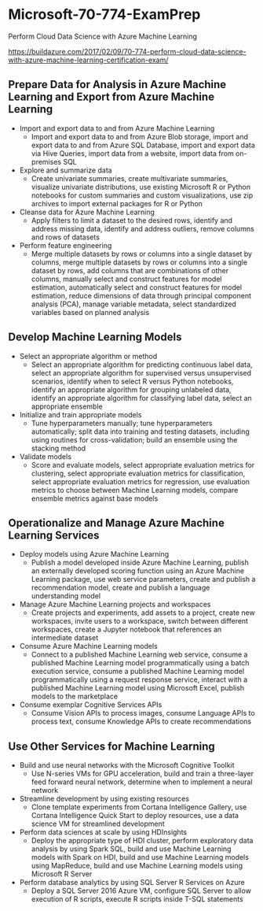 # Microsoft-70-774-ExamPrep
Perform Cloud Data Science with Azure Machine Learning

https://buildazure.com/2017/02/09/70-774-perform-cloud-data-science-with-azure-machine-learning-certification-exam/

## Prepare Data for Analysis in Azure Machine Learning and Export from Azure Machine Learning
  + Import and export data to and from Azure Machine Learning
    + Import and export data to and from Azure Blob storage, import and export data to and from Azure SQL Database, import and export data via Hive Queries, import data from a website, import data from on-premises SQL
  + Explore and summarize data
    + Create univariate summaries, create multivariate summaries, visualize univariate distributions, use existing Microsoft R or Python notebooks for custom summaries and custom visualizations, use zip archives to import external packages for R or Python
  + Cleanse data for Azure Machine Learning
    + Apply filters to limit a dataset to the desired rows, identify and address missing data, identify and address outliers, remove columns and rows of datasets
  + Perform feature engineering
    + Merge multiple datasets by rows or columns into a single dataset by columns, merge multiple datasets by rows or columns into a single dataset by rows, add columns that are combinations of other columns, manually select and construct features for model estimation, automatically select and construct features for model estimation, reduce dimensions of data through principal component analysis (PCA), manage variable metadata, select standardized variables based on planned analysis
    
## Develop Machine Learning Models
  + Select an appropriate algorithm or method
    + Select an appropriate algorithm for predicting continuous label data, select an appropriate algorithm for supervised versus unsupervised scenarios, identify when to select R versus Python notebooks, identify an appropriate algorithm for grouping unlabeled data, identify an appropriate algorithm for classifying label data, select an appropriate ensemble
  + Initialize and train appropriate models
    + Tune hyperparameters manually; tune hyperparameters automatically; split data into training and testing datasets, including using routines for cross-validation; build an ensemble using the stacking method
  + Validate models
    + Score and evaluate models, select appropriate evaluation metrics for clustering, select appropriate evaluation metrics for classification, select appropriate evaluation metrics for regression, use evaluation metrics to choose between Machine Learning models, compare ensemble metrics against base models

## Operationalize and Manage Azure Machine Learning Services
  + Deploy models using Azure Machine Learning
    + Publish a model developed inside Azure Machine Learning, publish an externally developed scoring function using an Azure Machine Learning package, use web service parameters, create and publish a recommendation model, create and publish a language understanding model
  + Manage Azure Machine Learning projects and workspaces
    + Create projects and experiments, add assets to a project, create new workspaces, invite users to a workspace, switch between different workspaces, create a Jupyter notebook that references an intermediate dataset
  + Consume Azure Machine Learning models
    + Connect to a published Machine Learning web service, consume a published Machine Learning model programmatically using a batch execution service, consume a published Machine Learning model programmatically using a request response service, interact with a published Machine Learning model using Microsoft Excel, publish models to the marketplace
  + Consume exemplar Cognitive Services APIs
    + Consume Vision APIs to process images, consume Language APIs to process text, consume Knowledge APIs to create recommendations

## Use Other Services for Machine Learning
  + Build and use neural networks with the Microsoft Cognitive Toolkit
    + Use N-series VMs for GPU acceleration, build and train a three-layer feed forward neural network, determine when to implement a neural network
  + Streamline development by using existing resources
    + Clone template experiments from Cortana Intelligence Gallery, use Cortana Intelligence Quick Start to deploy resources, use a data science VM for streamlined development
  + Perform data sciences at scale by using HDInsights
    + Deploy the appropriate type of HDI cluster, perform exploratory data analysis by using Spark SQL, build and use Machine Learning models with Spark on HDI, build and use Machine Learning models using MapReduce, build and use Machine Learning models using Microsoft R Server
  + Perform database analytics by using SQL Server R Services on Azure
    + Deploy a SQL Server 2016 Azure VM, configure SQL Server to allow execution of R scripts, execute R scripts inside T-SQL statements

